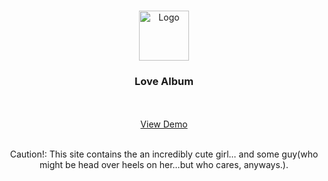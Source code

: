 <!-- Improved compatibility of back to top link: See: https://github.com/othneildrew/Best-README-Template/pull/73 -->

<a name="readme-top"></a>


<!-- PROJECT LOGO -->
<br />
<div align="center">
  <a href="https://github.com/JoaoFranco03/photography-portfolio">
    <img src="dist/assets/Logo.jpg" alt="Logo" width="80" height="80">
  </a>

  <h3 align="center">Love Album</h3>

  <p align="center">
    <br />
    <br />
    <a href="https://lovealbum.netlify.app/">View Demo</a>
    <br />
    <br />
    <p>Caution!: This site contains the an incredibly cute girl... and some guy(who might be head over heels on her...but who cares, anyways.).<p>
    
  </p>
</div>

